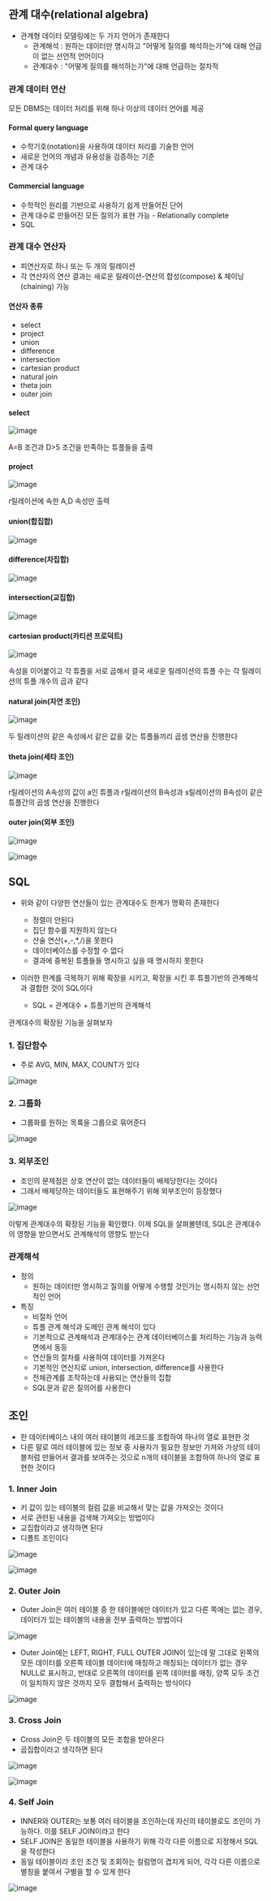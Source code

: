 ## 관계 대수(relational algebra)

- 관계형 데이터 모델링에는 두 가지 언어가 존재한다
  - 관계해석 : 원하는 데이터만 명시하고 "어떻게 질의를 해석하는가"에 대해 언급이 없는 선언적 언어이다
  - 관계대수 : "어떻게 질의를 해석하는가"에 대해 언급하는 절차적 

### 관계 데이터 연산

모든 DBMS는 데이터 처리를 위해 하나 이상의 데이터 언어를 제공

#### Formal query language
- 수학기호(notation)을 사용하여 데이터 처리를 기술한 언어
- 새로운 언어의 개념과 유용성을 검증하는 기준
- 관계 대수

#### Commercial language
- 수학적인 원리를 기반으로 사용하기 쉽게 만들어진 단어
- 관계 대수로 만들어진 모든 질의가 표현 가능 - Relationally complete
- SQL

### 관계 대수 연산자
- 피연산자로 하나 또는 두 개의 릴레이션
- 각 연산자의 연산 결과는 새로운 릴레이션-연산의 합성(compose) & 체이닝(chaining) 가능

#### 연산자 종류
- select
- project
- union
- difference
- intersection
- cartesian product
- natural join
- theta join
- outer join

#### select
![image](https://user-images.githubusercontent.com/67304980/135411312-66a638ea-57d7-4d5f-9208-7e817c9bd1ff.png)

A=B 조건과 D>5 조건을 만족하는 튜플들을 출력

#### project
![image](https://user-images.githubusercontent.com/67304980/135411458-28bf79d3-0d1c-480e-a702-7a44af005f42.png)

r릴레이션에 속한 A,D 속성만 출력

#### union(합집합)
![image](https://user-images.githubusercontent.com/67304980/135411674-267a6919-0d7b-41f0-8d04-e3c56a1ea351.png)

#### difference(차집합)
![image](https://user-images.githubusercontent.com/67304980/135411824-92b2d75a-1668-4ad3-8507-8da6c3e1b303.png)

#### intersection(교집합)
![image](https://user-images.githubusercontent.com/67304980/135411962-f466959d-4922-4f69-8cdf-6a1277ac8ff8.png)

#### cartesian product(카티션 프로덕트)
![image](https://user-images.githubusercontent.com/67304980/135412095-73d251b2-95ef-427f-a200-c7149452f114.png)

속성을 이어붙이고 각 튜플을 서로 곱해서 결국 새로운 릴레이션의 튜플 수는 각 릴레이션의 튜플 개수의 곱과 같다

#### natural join(자연 조인)
![image](https://user-images.githubusercontent.com/67304980/135412276-7ac33f84-49a3-43ce-99e3-0f765b2b2862.png)

두 릴레이션의 같은 속성에서 같은 값을 갖는 튜플들끼리 곱셈 연산을 진행한다

#### theta join(세타 조인)
![image](https://user-images.githubusercontent.com/67304980/135412692-b93e8b76-d0fd-4ae3-8de6-f43f8c8c7d6d.png)

r릴레이션의 A속성의 값이 a인 튜플과 r릴레이션의 B속성과 s릴레이션의 B속성이 같은 튜플간의 곱셈 연산을 진행한다

#### outer join(외부 조인)
![image](https://user-images.githubusercontent.com/67304980/135412994-f2e50701-7e8b-4ddc-a047-842c8a66c851.png)

![image](https://user-images.githubusercontent.com/67304980/135413024-c1824d06-1779-43dc-9913-5bca2c1caee6.png)


## SQL
- 위와 같이 다양한 연산들이 있는 관계대수도 한계가 명확히 존재한다
  - 정렬이 안된다
  - 집단 함수를 지원하지 않는다
  - 산술 연산(+,-,*,/)을 못한다
  - 데이터베이스를 수정할 수 없다
  - 결과에 중복된 튜플들들 명시하고 싶을 때 명시하지 못한다

- 이러한 한계를 극복하기 위해 확장을 시키고, 확장을 시킨 후 튜플기반의 관계해석과 결합한 것이 SQL이다
  - SQL = 관계대수 + 튜플기반의 관계해석

관계대수의 확장된 기능을 살펴보자

### 1. 집단함수
- 주로 AVG, MIN, MAX, COUNT가 있다

![image](https://user-images.githubusercontent.com/67304980/139528687-864aa05f-5131-4711-84e9-adc7791cf849.png)


### 2. 그룹화
- 그룹화를 원하는 목록을 그룹으로 묶어준다

![image](https://user-images.githubusercontent.com/67304980/139528713-0c63791e-ea43-457a-b698-4251538a3ac1.png)


### 3. 외부조인
- 조인의 문제점은 상호 연산이 없는 데이터들이 배제당한다는 것이다
- 그래서 배제당하는 데이터들도 표현해주기 위해 외부조인이 등장했다

![image](https://user-images.githubusercontent.com/67304980/139528774-ca3c9c6c-2256-4f4d-9d44-a4b27ad8aca9.png)


이렇게 관계대수의 확장된 기능을 확인했다. 이제 SQL을 살펴볼텐데, SQL은 관계대수의 영향을 받으면서도 관계해석의 영향도 받는다

### 관계해석
- 정의
  - 원하는 데이터만 명시하고 질의를 어떻게 수행할 것인가는 명시하지 않는 선언적인 언어
- 특징
  - 비절차 언어
  - 튜플 관계 해석과 도메인 관계 해석이 있다
  - 기본적으로 관계해석과 관계대수는 관계 데이터베이스를 처리하는 기능과 능력면에서 동등
  - 연산들의 절차를 사용하여 데이터를 가져온다
  - 기본적인 연산지로 union, intersection, difference를 사용한다
  - 전체관계를 조작하는데 사용되는 연산들의 집합
  - SQL문과 같은 질의어를 사용한다


## 조인
- 한 데이터베이스 내의 여러 테이블의 레코드를 조합하여 하나의 열로 표현한 것
- 다른 말로 여러 테이블에 있는 정보 중 사용자가 필요한 정보만 가져와 가상의 테이블처럼 만들어서 결과를 보여주는 것으로 n개의 테이블을 조합하여 하나의 열로 표현한 것이다

### 1. Inner Join
- 키 값이 있는 테이블의 컬럼 값을 비교해서 맞는 값을 가져오는 것이다
- 서로 관련된 내용을 검색해 가져오는 방법이다
- 교집합이라고 생각하면 된다
- 디폴트 조인이다

![image](https://user-images.githubusercontent.com/67304980/139529563-39bd0354-4128-4b88-bd15-8e9e03bc1ca0.png)

![image](https://user-images.githubusercontent.com/67304980/139529577-d3fdd300-4317-44c6-ae44-ad52015e6ea0.png)


### 2. Outer Join
- Outer Join은 여러 테이블 중 한 테이블에만 데이터가 있고 다른 쪽에는 없는 경우, 데이터가 있는 테이블의 내용을 전부 출력하는 방법이다

![image](https://user-images.githubusercontent.com/67304980/139529613-709d7909-f8b3-4dd5-a52a-4fd26af82cf4.png)

- Outer Join에는 LEFT, RIGHT, FULL OUTER JOIN이 있는데 말 그대로 왼쪽의 모든 데이터를 오른쪽 테이블 데이터에 매칭하고 매칭되는 데이터가 없는 경우 NULL로 표시하고, 반대로 오른쪽의 데이터를 왼쪽 데이터를 매칭, 양쪽 모두 조건이 일치하지 않은 것까지 모두 결합해서 출력하는 방식이다

![image](https://user-images.githubusercontent.com/67304980/139529683-0df06a1d-6911-4aca-ad59-8cc599df0566.png)



### 3. Cross Join
- Cross Join은 두 테이블의 모든 조합을 받아온다
- 곱집합이라고 생각하면 된다

![image](https://user-images.githubusercontent.com/67304980/139529696-9473653a-73e2-4970-8f8f-f387f6629257.png)

![image](https://user-images.githubusercontent.com/67304980/139529715-0c9ef21d-16e6-4c93-babf-92a75548f6bf.png)


### 4. Self Join
- INNER와 OUTER는 보통 여러 테이블을 조인하는데 자신의 테이블로도 조인이 가능하다. 이를 SELF JOIN이라고 한다
- SELF JOIN은 동일한 테이블을 사용하기 위해 각각 다른 이름으로 지정해서 SQL을 작성한다
- 동일 테이블이라 조인 조건 및 조회하는 컬럼명이 겹치게 되어, 각각 다른 이름으로 별칭을 붙여서 구별을 할 수 있게 한다

![image](https://user-images.githubusercontent.com/67304980/139529775-45c58724-08e5-43e2-b465-4bb81fae0935.png)












